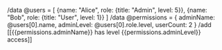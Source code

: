 /data @users = [
  {name: "Alice", role: {title: "Admin", level: 5}},
  {name: "Bob", role: {title: "User", level: 1}}
]
/data @permissions = {
adminName: @users[0].name,
adminLevel: @users[0].role.level,
userCount: 2
}
/add [[{{permissions.adminName}} has level {{permissions.adminLevel}} access]]